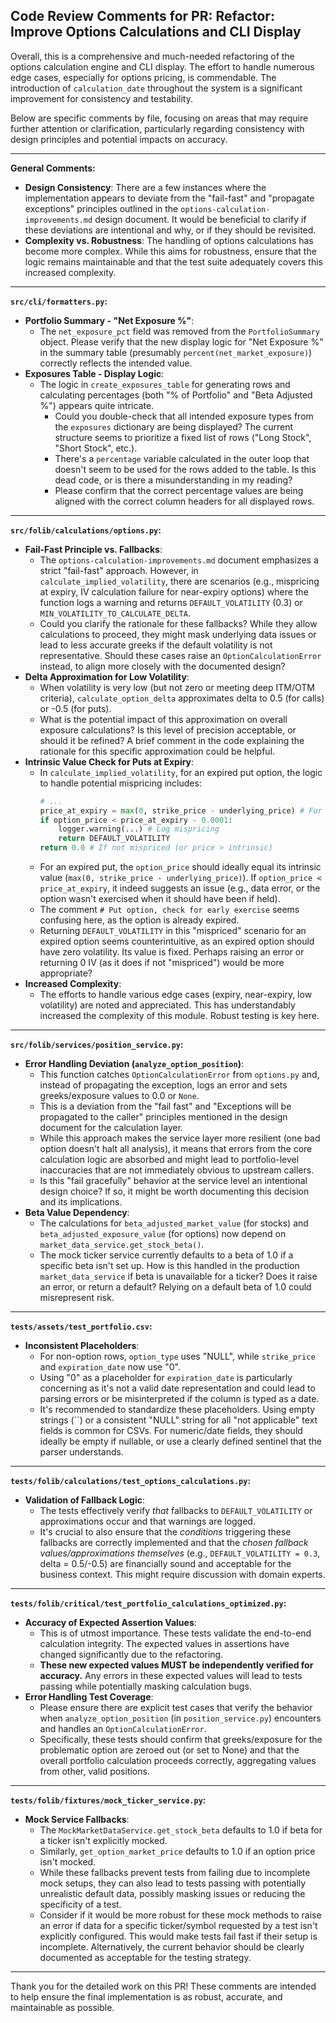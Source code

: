## Code Review Comments for PR: Refactor: Improve Options Calculations and CLI Display

Overall, this is a comprehensive and much-needed refactoring of the options calculation engine and CLI display. The effort to handle numerous edge cases, especially for options pricing, is commendable. The introduction of `calculation_date` throughout the system is a significant improvement for consistency and testability.

Below are specific comments by file, focusing on areas that may require further attention or clarification, particularly regarding consistency with design principles and potential impacts on accuracy.

---

**General Comments:**

*   **Design Consistency**: There are a few instances where the implementation appears to deviate from the "fail-fast" and "propagate exceptions" principles outlined in the `options-calculation-improvements.md` design document. It would be beneficial to clarify if these deviations are intentional and why, or if they should be revisited.
*   **Complexity vs. Robustness**: The handling of options calculations has become more complex. While this aims for robustness, ensure that the logic remains maintainable and that the test suite adequately covers this increased complexity.

---

**`src/cli/formatters.py`:**

*   **Portfolio Summary - "Net Exposure %"**:
    *   The `net_exposure_pct` field was removed from the `PortfolioSummary` object. Please verify that the new display logic for "Net Exposure %" in the summary table (presumably `percent(net_market_exposure)`) correctly reflects the intended value.
*   **Exposures Table - Display Logic**:
    *   The logic in `create_exposures_table` for generating rows and calculating percentages (both "% of Portfolio" and "Beta Adjusted %") appears quite intricate.
        *   Could you double-check that all intended exposure types from the `exposures` dictionary are being displayed? The current structure seems to prioritize a fixed list of rows ("Long Stock", "Short Stock", etc.).
        *   There's a `percentage` variable calculated in the outer loop that doesn't seem to be used for the rows added to the table. Is this dead code, or is there a misunderstanding in my reading?
        *   Please confirm that the correct percentage values are being aligned with the correct column headers for all displayed rows.

---

**`src/folib/calculations/options.py`:**

*   **Fail-Fast Principle vs. Fallbacks**:
    *   The `options-calculation-improvements.md` document emphasizes a strict "fail-fast" approach. However, in `calculate_implied_volatility`, there are scenarios (e.g., mispricing at expiry, IV calculation failure for near-expiry options) where the function logs a warning and returns `DEFAULT_VOLATILITY` (0.3) or `MIN_VOLATILITY_TO_CALCULATE_DELTA`.
    *   Could you clarify the rationale for these fallbacks? While they allow calculations to proceed, they might mask underlying data issues or lead to less accurate greeks if the default volatility is not representative. Should these cases raise an `OptionCalculationError` instead, to align more closely with the documented design?
*   **Delta Approximation for Low Volatility**:
    *   When volatility is very low (but not zero or meeting deep ITM/OTM criteria), `calculate_option_delta` approximates delta to 0.5 (for calls) or -0.5 (for puts).
    *   What is the potential impact of this approximation on overall exposure calculations? Is this level of precision acceptable, or should it be refined? A brief comment in the code explaining the rationale for this specific approximation could be helpful.
*   **Intrinsic Value Check for Puts at Expiry**:
    *   In `calculate_implied_volatility`, for an expired put option, the logic to handle potential mispricing includes:
        ```python
        # ...
        price_at_expiry = max(0, strike_price - underlying_price) # For Put
        if option_price < price_at_expiry - 0.0001:
            logger.warning(...) # Log mispricing
            return DEFAULT_VOLATILITY
        return 0.0 # If not mispriced (or price > intrinsic)
        ```
    *   For an expired put, the `option_price` should ideally equal its intrinsic value (`max(0, strike_price - underlying_price)`). If `option_price < price_at_expiry`, it indeed suggests an issue (e.g., data error, or the option wasn't exercised when it should have been if held).
    *   The comment `# Put option, check for early exercise` seems confusing here, as the option is already expired.
    *   Returning `DEFAULT_VOLATILITY` in this "mispriced" scenario for an expired option seems counterintuitive, as an expired option should have zero volatility. Its value is fixed. Perhaps raising an error or returning 0 IV (as it does if not "mispriced") would be more appropriate?
*   **Increased Complexity**:
    *   The efforts to handle various edge cases (expiry, near-expiry, low volatility) are noted and appreciated. This has understandably increased the complexity of this module. Robust testing is key here.

---

**`src/folib/services/position_service.py`:**

*   **Error Handling Deviation (`analyze_option_position`)**:
    *   This function catches `OptionCalculationError` from `options.py` and, instead of propagating the exception, logs an error and sets greeks/exposure values to 0.0 or `None`.
    *   This is a deviation from the "fail fast" and "Exceptions will be propagated to the caller" principles mentioned in the design document for the calculation layer.
    *   While this approach makes the service layer more resilient (one bad option doesn't halt all analysis), it means that errors from the core calculation logic are absorbed and might lead to portfolio-level inaccuracies that are not immediately obvious to upstream callers.
    *   Is this "fail gracefully" behavior at the service level an intentional design choice? If so, it might be worth documenting this decision and its implications.
*   **Beta Value Dependency**:
    *   The calculations for `beta_adjusted_market_value` (for stocks) and `beta_adjusted_exposure_value` (for options) now depend on `market_data_service.get_stock_beta()`.
    *   The mock ticker service currently defaults to a beta of 1.0 if a specific beta isn't set up. How is this handled in the production `market_data_service` if beta is unavailable for a ticker? Does it raise an error, or return a default? Relying on a default beta of 1.0 could misrepresent risk.

---

**`tests/assets/test_portfolio.csv`:**

*   **Inconsistent Placeholders**:
    *   For non-option rows, `option_type` uses "NULL", while `strike_price` and `expiration_date` now use "0".
    *   Using "0" as a placeholder for `expiration_date` is particularly concerning as it's not a valid date representation and could lead to parsing errors or be misinterpreted if the column is typed as a date.
    *   It's recommended to standardize these placeholders. Using empty strings (``) or a consistent "NULL" string for all "not applicable" text fields is common for CSVs. For numeric/date fields, they should ideally be empty if nullable, or use a clearly defined sentinel that the parser understands.

---

**`tests/folib/calculations/test_options_calculations.py`:**

*   **Validation of Fallback Logic**:
    *   The tests effectively verify *that* fallbacks to `DEFAULT_VOLATILITY` or approximations occur and that warnings are logged.
    *   It's crucial to also ensure that the *conditions* triggering these fallbacks are correctly implemented and that the *chosen fallback values/approximations themselves* (e.g., `DEFAULT_VOLATILITY = 0.3`, delta = 0.5/-0.5) are financially sound and acceptable for the business context. This might require discussion with domain experts.

---

**`tests/folib/critical/test_portfolio_calculations_optimized.py`:**

*   **Accuracy of Expected Assertion Values**:
    *   This is of utmost importance. These tests validate the end-to-end calculation integrity. The expected values in assertions have changed significantly due to the refactoring.
    *   **These new expected values MUST be independently verified for accuracy.** Any errors in these expected values will lead to tests passing while potentially masking calculation bugs.
*   **Error Handling Test Coverage**:
    *   Please ensure there are explicit test cases that verify the behavior when `analyze_option_position` (in `position_service.py`) encounters and handles an `OptionCalculationError`.
    *   Specifically, these tests should confirm that greeks/exposure for the problematic option are zeroed out (or set to None) and that the overall portfolio calculation proceeds correctly, aggregating values from other, valid positions.

---

**`tests/folib/fixtures/mock_ticker_service.py`:**

*   **Mock Service Fallbacks**:
    *   The `MockMarketDataService.get_stock_beta` defaults to 1.0 if beta for a ticker isn't explicitly mocked.
    *   Similarly, `get_option_market_price` defaults to 1.0 if an option price isn't mocked.
    *   While these fallbacks prevent tests from failing due to incomplete mock setups, they can also lead to tests passing with potentially unrealistic default data, possibly masking issues or reducing the specificity of a test.
    *   Consider if it would be more robust for these mock methods to raise an error if data for a specific ticker/symbol requested by a test isn't explicitly configured. This would make tests fail fast if their setup is incomplete. Alternatively, the current behavior should be clearly documented as acceptable for the testing strategy.

---

Thank you for the detailed work on this PR! These comments are intended to help ensure the final implementation is as robust, accurate, and maintainable as possible.
